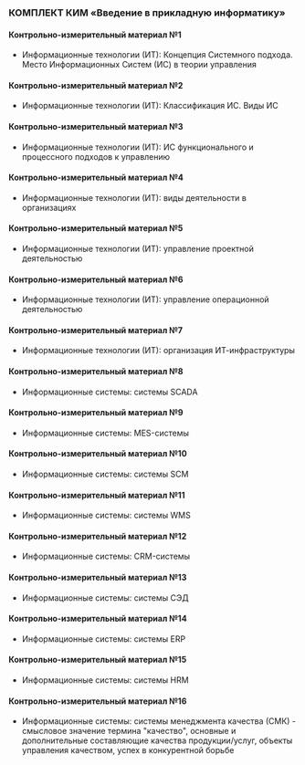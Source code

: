 ### КОМПЛЕКТ КИМ «Введение в прикладную информатику»

#### Контрольно-измерительный материал №1
+ Информационные технологии (ИТ):  Концепция Системного подхода.
Место Информационных Систем (ИС) в теории управления

#### Контрольно-измерительный материал №2
+ Информационные технологии (ИТ):  Классификация ИС.  Виды ИС

#### Контрольно-измерительный материал №3
+ Информационные технологии (ИТ):  ИС функционального и процессного подходов к
управлению

#### Контрольно-измерительный материал №4
+ Информационные технологии (ИТ):  виды деятельности в организациях

#### Контрольно-измерительный материал №5
+ Информационные технологии (ИТ):  управление проектной деятельностью

#### Контрольно-измерительный материал №6
+ Информационные технологии (ИТ):  управление операционной деятельностью

#### Контрольно-измерительный материал №7
+ Информационные технологии (ИТ):  организация ИТ-инфраструктуры

#### Контрольно-измерительный материал №8
+ Информационные системы:  системы SCADA

#### Контрольно-измерительный материал №9
+ Информационные системы:  MES-системы

#### Контрольно-измерительный материал №10
+ Информационные системы:  системы SCM

#### Контрольно-измерительный материал №11
+ Информационные системы:  системы WMS

#### Контрольно-измерительный материал №12
+ Информационные системы:  CRM-системы

#### Контрольно-измерительный материал №13
+ Информационные системы:  системы СЭД

#### Контрольно-измерительный материал №14
+ Информационные системы:  системы ERP

#### Контрольно-измерительный материал №15
+ Информационные системы:  системы HRM

#### Контрольно-измерительный материал №16
+ Информационные системы:  системы менеджмента качества (СМК) - смысловое
значение термина "качество", основные и дополнительные составляющие качества продукции/услуг, объекты управления качеством, успех в конкурентной борьбе
